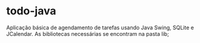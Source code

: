 # todo-java

Aplicação básica de agendamento de tarefas usando Java Swing, SQLite e JCalendar.
As bibliotecas necessárias se encontram na pasta lib;
